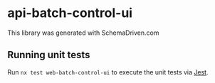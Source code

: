 
# api-batch-control-ui

This library was generated with SchemaDriven.com

## Running unit tests

Run `nx test web-batch-control-ui` to execute the unit tests via [Jest](https://jestjs.io).

